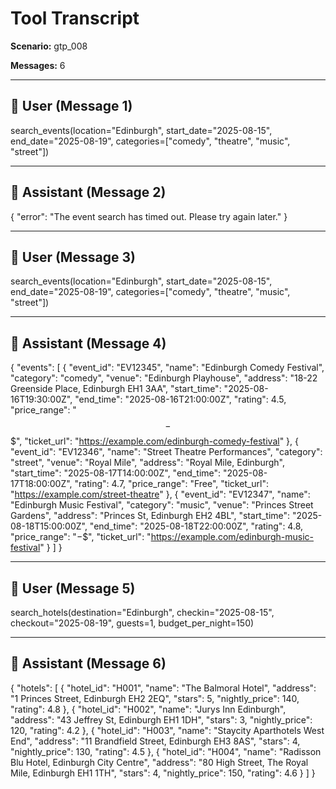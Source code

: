 # Tool Transcript

**Scenario:** gtp_008

**Messages:** 6

---

## 👤 User (Message 1)

search\_events(location="Edinburgh", start\_date="2025-08-15", end\_date="2025-08-19", categories=["comedy", "theatre", "music", "street"])

---

## 🤖 Assistant (Message 2)

{
  "error": "The event search has timed out. Please try again later."
}

---

## 👤 User (Message 3)

search\_events(location="Edinburgh", start\_date="2025-08-15", end\_date="2025-08-19", categories=["comedy", "theatre", "music", "street"])

---

## 🤖 Assistant (Message 4)

{
  "events": [
    {
      "event\_id": "EV12345",
      "name": "Edinburgh Comedy Festival",
      "category": "comedy",
      "venue": "Edinburgh Playhouse",
      "address": "18-22 Greenside Place, Edinburgh EH1 3AA",
      "start\_time": "2025-08-16T19:30:00Z",
      "end\_time": "2025-08-16T21:00:00Z",
      "rating": 4.5,
      "price\_range": "$$-$$$",
      "ticket\_url": "https://example.com/edinburgh-comedy-festival"
    },
    {
      "event\_id": "EV12346",
      "name": "Street Theatre Performances",
      "category": "street",
      "venue": "Royal Mile",
      "address": "Royal Mile, Edinburgh",
      "start\_time": "2025-08-17T14:00:00Z",
      "end\_time": "2025-08-17T18:00:00Z",
      "rating": 4.7,
      "price\_range": "Free",
      "ticket\_url": "https://example.com/street-theatre"
    },
    {
      "event\_id": "EV12347",
      "name": "Edinburgh Music Festival",
      "category": "music",
      "venue": "Princes Street Gardens",
      "address": "Princes St, Edinburgh EH2 4BL",
      "start\_time": "2025-08-18T15:00:00Z",
      "end\_time": "2025-08-18T22:00:00Z",
      "rating": 4.8,
      "price\_range": "$-$$",
      "ticket\_url": "https://example.com/edinburgh-music-festival"
    }
  ]
}

---

## 👤 User (Message 5)

search\_hotels(destination="Edinburgh", checkin="2025-08-15", checkout="2025-08-19", guests=1, budget\_per\_night=150)

---

## 🤖 Assistant (Message 6)

{
  "hotels": [
    {
      "hotel\_id": "H001",
      "name": "The Balmoral Hotel",
      "address": "1 Princes Street, Edinburgh EH2 2EQ",
      "stars": 5,
      "nightly\_price": 140,
      "rating": 4.8
    },
    {
      "hotel\_id": "H002",
      "name": "Jurys Inn Edinburgh",
      "address": "43 Jeffrey St, Edinburgh EH1 1DH",
      "stars": 3,
      "nightly\_price": 120,
      "rating": 4.2
    },
    {
      "hotel\_id": "H003",
      "name": "Staycity Aparthotels West End",
      "address": "11 Brandfield Street, Edinburgh EH3 8AS",
      "stars": 4,
      "nightly\_price": 130,
      "rating": 4.5
    },
    {
      "hotel\_id": "H004",
      "name": "Radisson Blu Hotel, Edinburgh City Centre",
      "address": "80 High Street, The Royal Mile, Edinburgh EH1 1TH",
      "stars": 4,
      "nightly\_price": 150,
      "rating": 4.6
    }
  ]
}

